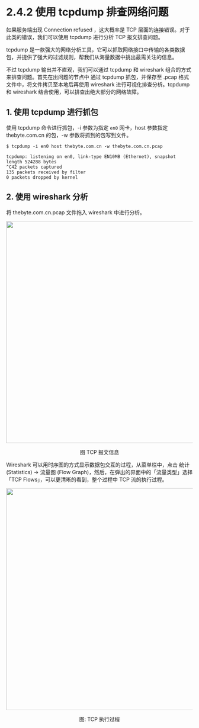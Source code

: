 # 2.4.2 使用 tcpdump 排查网络问题 

如果服务端出现 Connection refused ，这大概率是 TCP 层面的连接错误。对于此类的错误，我们可以使用 tcpdump 进行分析 TCP 报文排查问题。

tcpdump 是一款强大的网络分析工具，它可以抓取网络接口中传输的各类数据包，并提供了强大的过滤规则，帮我们从海量数据中挑出最需关注的信息。

不过 tcpdump 输出并不直观，我们可以通过 tcpdump 和 wireshark 组合的方式来排查问题。首先在出问题的节点中 通过 tcpdump 抓包，并保存至 .pcap 格式文件中，将文件拷贝至本地后再使用 wireshark 进行可视化排查分析。tcpdump 和 wireshark 结合使用，可以排查出绝大部分的网络故障。


## 1. 使用 tcpdump 进行抓包

使用 tcpdump 命令进行抓包，-i 参数为指定 `en0` 网卡，host 参数指定 thebyte.com.cn 的包，-w 参数将抓到的包写到文件。

```
$ tcpdump -i en0 host thebyte.com.cn -w thebyte.com.cn.pcap

tcpdump: listening on en0, link-type EN10MB (Ethernet), snapshot length 524288 bytes
^C42 packets captured
135 packets received by filter
0 packets dropped by kernel
```

## 2. 使用 wireshark 分析

将 thebyte.com.cn.pcap 文件拖入 wireshark 中进行分析。

<div  align="center">
	<img src="../assets/wireshark-1.png" width = "600"  align=center />
	<p>图 TCP 报文信息</p>
</div>

Wireshark 可以用时序图的方式显示数据包交互的过程，从菜单栏中，点击 统计 (Statistics) -> 流量图 (Flow Graph)，然后，在弹出的界面中的「流量类型」选择 「TCP Flows」，可以更清晰的看到，整个过程中 TCP 流的执行过程。

<div  align="center">
	<img src="../assets/wireshark-2.png" width = "600"  align=center />
	<p>图: TCP 执行过程</p>
</div>